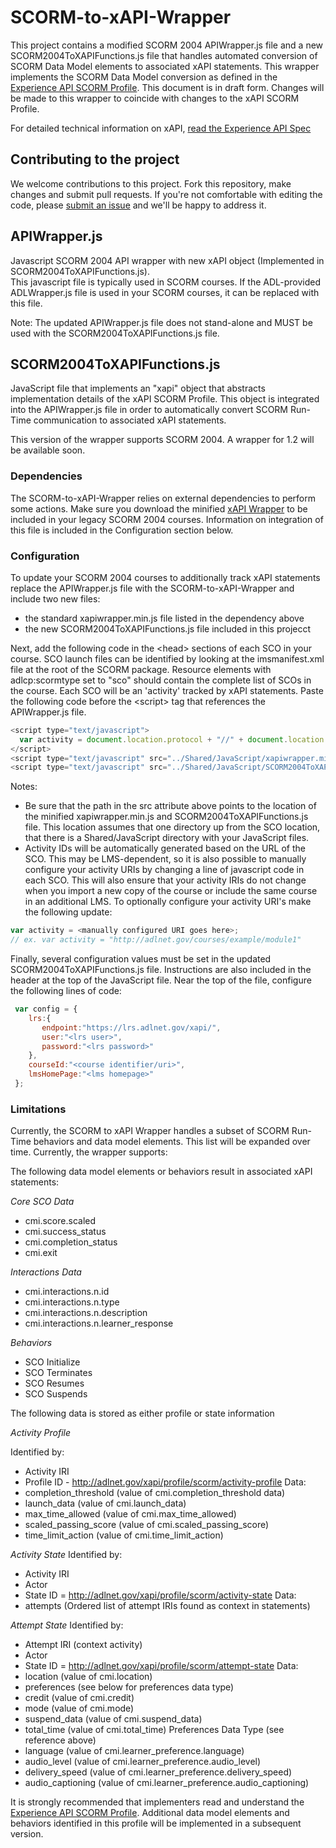 SCORM-to-xAPI-Wrapper
=====================
This project contains a modified SCORM 2004 APIWrapper.js file and a new SCORM2004ToXAPIFunctions.js file that handles automated conversion of SCORM Data Model elements to associated xAPI statements.  This wrapper implements the SCORM Data Model conversion as defined in the [Experience API SCORM Profile](https://github.com/adlnet/xAPI-SCORM-Profile).  This document is in draft form.  Changes will be made to this wrapper to coincide with changes to the xAPI SCORM Profile.

For detailed technical information on xAPI, [read the Experience API Spec](https://github.com/adlnet/xAPI-Spec/blob/master/xAPI.md)

## Contributing to the project
We welcome contributions to this project. Fork this repository, 
make changes and submit pull requests. If you're not comfortable 
with editing the code, please [submit an issue](https://github.com/adlnet/SCORM-to-xAPI-Wrapper/issues) and we'll be happy 
to address it.  

## APIWrapper.js
Javascript SCORM 2004 API wrapper with new xAPI object (Implemented in SCORM2004ToXAPIFunctions.js).  
This javascript file is typically used in SCORM courses.  If the ADL-provided ADLWrapper.js file is used in your SCORM courses, it can be replaced with this file.

Note: The updated APIWrapper.js file does not stand-alone and MUST be  used with the SCORM2004ToXAPIFunctions.js file.

## SCORM2004ToXAPIFunctions.js
JavaScript file that implements an "xapi" object that abstracts implementation details of the xAPI SCORM Profile.  This object is integrated into the APIWrapper.js file in order to automatically convert SCORM Run-Time communication to associated xAPI statements.

This version of the wrapper supports SCORM 2004.  A wrapper for 1.2 will be available soon.

### Dependencies
The SCORM-to-xAPI-Wrapper relies on external dependencies to perform some actions. Make sure you download the minified [xAPI Wrapper](https://github.com/adlnet/xAPIWrapper/blob/master/xapiwrapper.min.js) to be included in your legacy SCORM 2004 courses.  Information on integration of this file is included in the Configuration section below.


### Configuration
To update your SCORM 2004 courses to additionally track xAPI statements replace the APIWrapper.js file with the SCORM-to-xAPI-Wrapper and include two new files: 

* the standard xapiwrapper.min.js file listed in the dependency above
* the new SCORM2004ToXAPIFunctions.js file included in this projecct


Next, add the following code in the &lt;head&gt; sections of each SCO in your course.  SCO launch files can be identified by looking at the imsmanifest.xml file at the root of the SCORM package.  Resource elements with adlcp:scormtype set to "sco" should contain the complete list of SCOs in the course.  Each SCO will be an 'activity' tracked by xAPI statements.  Paste the following code before the &lt;script&gt; tag that references the APIWrapper.js file.

```JavaScript
<script type="text/javascript">
  var activity = document.location.protocol + "//" + document.location.host + document.location.pathname;
</script>
<script type="text/javascript" src="../Shared/JavaScript/xapiwrapper.min.js"></script>
<script type="text/javascript" src="../Shared/JavaScript/SCORM2004ToXAPIFunctions.js"></script>
```  

Notes:
* Be sure that the path in the src attribute above points to the location of the minified xapiwrapper.min.js and SCORM2004ToXAPIFunctions.js file.  This location assumes that one directory up from the SCO location, that there is a Shared/JavaScript directory with your JavaScript files.
* Activity IDs will be automatically generated based on the URL of the SCO.  This may be LMS-dependent, so it is also possible to manually configure your activity URIs by changing a line of javascript code in each SCO.  This will also ensure that your activity IRIs do not change when you import a new copy of the course or include the same course in an additional LMS.  To optionally configure your activity URI's make the following update:

```JavaScript
var activity = <manually configured URI goes here>;
// ex. var activity = "http://adlnet.gov/courses/example/module1"
```  

Finally, several configuration values must be set in the updated SCORM2004ToXAPIFunctions.js file.  Instructions are also included in the header at the top of the JavaScript file. Near the top of the file, configure the following lines of code:
```JavaScript
 var config = {
    lrs:{
       endpoint:"https://lrs.adlnet.gov/xapi/",
       user:"<lrs user>",
       password:"<lrs password>"
    },
    courseId:"<course identifier/uri>",
    lmsHomePage:"<lms homepage>"
 };
```  

### Limitations
Currently, the SCORM to xAPI Wrapper handles a subset of SCORM Run-Time behaviors and data model elements.  This list will be expanded over time.  Currently, the wrapper supports:

The following data model elements or behaviors result in associated xAPI statements:

*Core SCO Data*
* cmi.score.scaled
* cmi.success_status
* cmi.completion_status
* cmi.exit

*Interactions Data*
* cmi.interactions.n.id
* cmi.interactions.n.type
* cmi.interactions.n.description
* cmi.interactions.n.learner_response

*Behaviors*
* SCO Initialize
* SCO Terminates
* SCO Resumes
* SCO Suspends

The following data is stored as either profile or state information

*Activity Profile* 

Identified by:
* Activity IRI
* Profile ID - http://adlnet.gov/xapi/profile/scorm/activity-profile
Data:
* completion_threshold (value of cmi.completion_threshold data)
* launch_data (value of cmi.launch_data)
* max_time_allowed (value of cmi.max_time_allowed)
* scaled_passing_score (value of cmi.scaled_passing_score)
* time_limit_action (value of cmi.time_limit_action)

*Activity State*
Identified by:
* Activity IRI
* Actor
* State ID = http://adlnet.gov/xapi/profile/scorm/activity-state
Data:
* attempts (Ordered list of attempt IRIs found as context in statements)

*Attempt State*
Identified by:
* Attempt IRI (context activity)
* Actor
* State ID = http://adlnet.gov/xapi/profile/scorm/attempt-state
Data:
* location (value of cmi.location)
* preferences (see below for preferences data type)
* credit (value of cmi.credit)
* mode (value of cmi.mode)
* suspend_data (value of cmi.suspend_data)
* total_time (value of cmi.total_time)
Preferences Data Type (see reference above)
* language (value of cmi.learner_preference.language)
* audio_level (value of cmi.learner_preference.audio_level)
* delivery_speed (value of cmi.learner_preference.delivery_speed)
* audio_captioning (value of cmi.learner_preference.audio_captioning)

It is strongly recommended that implementers read and understand the [Experience API SCORM Profile](https://github.com/adlnet/xAPI-SCORM-Profile).  Additional data model elements and behaviors identified in this profile will be implemented in a subsequent version.





